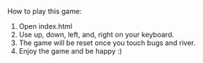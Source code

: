 How to play this game:

1. Open index.html
2. Use up, down, left, and, right on your keyboard.
3. The game will be reset once you touch bugs and river.
4. Enjoy the game and be happy :)
